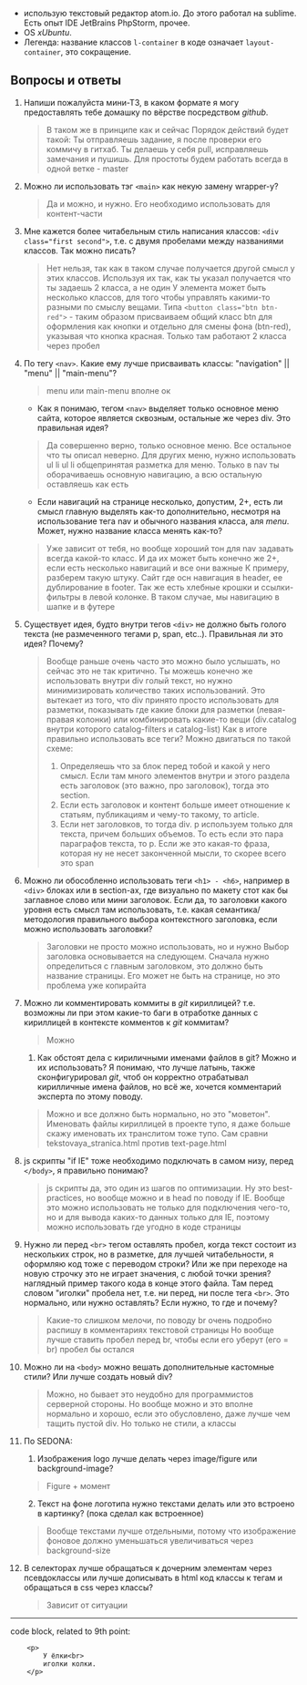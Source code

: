 -	использую текстовый редактор atom.io. До этого работал на sublime. Есть опыт IDE JetBrains PhpStorm, прочее.
-	OS *xUbuntu*.
-	Легенда: название классов `l-container` в коде означает `layout-container`, это сокращение.

Вопросы и ответы
--------------

1.	Напиши пожалуйста мини-ТЗ, в каком формате я могу предоставлять тебе домашку по вёрстве посредством *github*.
    > В таком же в принципе как и сейчас
    > Порядок действий будет такой: 
    > Ты отправляешь задание, я после проверки его коммичу в гитхаб. Ты делаешь у себя pull, исправляешь замечания и пушишь. Для простоты будем работать всегда в одной ветке - master

2.	Можно ли использовать тэг `<main>` как некую замену wrapper-у?
    > Да и можно, и нужно. Его необходимо использовать для контент-части
3.	Мне кажется более читабельным стиль написания классов: `<div class="first second">`, т.е. с двумя пробелами между названиями классов. Так можно писать?
    > Нет нельзя, так как в таком случае получается другой смысл у этих классов. Используя их так, как ты указал получается что ты задаешь 2 класса, а не один
    > У элемента может быть несколько классов, для того чтобы управлять какими-то разными по смыслу вещами.
    > Типа `<button class="btn btn-red">` - таким образом присваиваем общий класс btn для оформления как кнопки и отдельно для смены фона (btn-red), указывая что кнопка красная. Только там работают 2 класса через пробел

4.	По тегу `<nav>`. Какие ему лучше присваивать классы: "navigation" || "menu" || "main-menu"?
    > menu или main-menu вполне ок
	* Как я понимаю, тегом `<nav>` выделяет только основное меню сайта, которое является сквозным, остальные же через div. Это правильная идея?
    > Да совершенно верно, только основное меню. Все остальное что ты описал неверно. Для других меню, нужно использовать ul li
    > ul li общепринятая разметка для меню. Только в nav ты оборачиваешь основную навигацию, а всю остальную оставляешь как есть
	* Если навигаций на странице несколько, допустим, 2+, есть ли смысл главную выделять как-то дополнительно, несмотря на использование тега nav и обычного названия класса, аля *menu*. Может, нужно название класса менять как-то?
    > Уже зависит от тебя, но вообще хороший тон для nav задавать всегда какой-то класс. И да их может быть конечно же 2+, если есть несколько навигаций и все они важные
    > К примеру, разберем такую штуку. Сайт где осн навигация в header, ее дублирование в footer. Так же есть хлебные крошки и ссылки-фильтры в левой колонке. В таком случае, мы навигацию в шапке и в футере
5.	Существует идея, будто внутри тегов `<div>` не должно быть голого текста (не размеченного тегами p, span, etc..). Правильная ли это идея? Почему?
    > Вообще раньше очень часто это можно было услышать, но сейчас это не так критично. Ты можешь конечно же использовать внутри div голый текст, но нужно минимизировать количество таких использований. Это вытекает из того, что div принято просто использовать для разметки, показывать где какие блоки для разметки (левая-правая колонки) или комбинировать какие-то вещи (div.catalog внутри которого catalog-filters и catalog-list)
    > Как в итоге правильно использовать все теги? Можно двигаться по такой схеме:
    > 1. Определяешь что за блок перед тобой и какой у него смысл. Если там много элементов внутри и этого раздела есть заголовок (это важно, про заголовок), тогда это section. 
    > 2. Если есть заголовок и контент больше имеет отношение к статьям, публикациям и чему-то такому, то article. 
    > 3. Если нет заголовков, то тогда div.
    > p используем только для текста, причем больших объемов. То есть если это пара параграфов текста, то p. Если же это какая-то фраза, которая ну не несет законченной мысли, то скорее всего это span


6.	Можно ли обособленно использовать теги `<h1> - <h6>`, например в `<div>` блоках или в section-ах, где визуально по макету стот как бы заглавное слово или мини заголовок. Если да, то заголовки какого уровня есть смысл там использовать, т.е. какая семантика/методология правильного выбора контекстного заголовка, если можно использовать заголовки?
    > Заголовки не просто можно использовать, но и нужно
    > Выбор заголовка основывается на следующем. Сначала нужно определиться с главным заголовком, это должно быть название страницы. Его может не быть на странице, но это проблема уже копирайта
    > 
7.	Можно ли комментировать коммиты в *git* кириллицей? т.е. возможны ли при этом какие-то баги в отработке данных с кириллицей в контексте комментов к *git* коммитам?
    > Можно
	1.	Как обстоят дела с кириличными именами файлов в git? Можно и их использовать? Я понимаю, что лучше латынь, также сконфигурировал *git*, чтоб он корректно отрабатывал кирилличные имена файлов, но всё же, хочется комментарий эксперта по этому поводу.
    > Можно и все должно быть нормально, но это "моветон". Именовать файлы кириллицей в проекте тупо, я даже больше скажу именовать их транслитом тоже тупо. 
    > Сам сравни tekstovaya_stranica.html против text-page.html
8.	js скрипты "if IE" тоже необходимо подключать в самом низу, перед `</body>`, я правильно понимаю?
    > js скрипты да, это один из шагов по оптимизации. Ну это best-practices, но вообще можно и в head
    > по поводу if IE. Вообще это можно использовать не только для подключения чего-то, но и для вывода каких-то данных только для IE, поэтому можно использовать где угодно в коде страницы

9.	Нужно ли перед `<br>` тегом оставлять пробел, когда текст состоит из нескольких строк, но в разметке, для лучшей читабельности, я оформляю код тоже с переводом строки? Или же при переходе на новую строчку это не играет значения, с любой точки зрения? наглядный пример такого кода в конце этого файла. Там перед словом "иголки" пробела нет, т.е. ни перед, ни после тега `<br>`. Это нормально, или нужно оставлять? Если нужно, то где и почему?
    > Какие-то слишком мелочи, по поводу br очень подробно распишу в комментариях текстовой страницы
    > Но вообще лучше ставить пробел перед br, чтобы если его уберут (его = br) пробел бы остался
10.	Можно ли на `<body>` можно вешать дополнительные кастомные стили? Или лучше создать новый div?
    > Можно, но бывает это неудобно для программистов серверной стороны. Но вообще можно и это вполне нормально и хорошо, если это обусловлено, даже лучше чем тащить пустой div. Но только не стили, а классы

11.	По SEDONA:
	1.	Изображения logo лучше делать через image/figure или background-image?
    > Figure + момент 
	2.	Текст на фоне логотипа нужно текстами делать или это встроено в картинку? (пока сделал как встроенное)
    > Вообще текстами лучше отдельными, потому что изображение фоновое должно уменьшаться увеличиваться через background-size

14.	В селекторах лучше обращаться к дочерним элементам через псевдоклассы или лучше дописывать в html код классы к тегам и обращаться в css через классы?
    > Зависит от ситуации

* * *
code block, related to 9th point:


	    <p>
	        У ёлки<br>
	        иголки колки.
	    </p>

